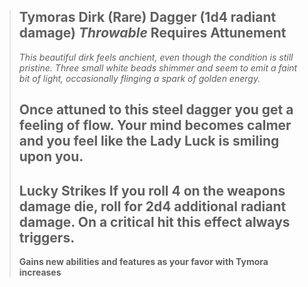 > **Tymoras Dirk** (Rare) Dagger (**1d4 radiant damage**) *Throwable* 
> Requires Attunement
>  ---
> *This beautiful dirk feels anchient, even though the condition is still pristine. Three small white beads shimmer and seem to emit a faint bit of light, occasionally flinging a spark of golden energy.*
>  
>  Once attuned to this steel dagger you get a feeling of flow. Your mind becomes calmer and you feel like the Lady Luck is smiling upon you.
>  ---
>  **Lucky Strikes** 
>  If you roll 4 on the weapons damage die, roll for 2d4 additional radiant damage. On a critical hit this effect always triggers.
>  ---
>  **Gains new abilities and features as your favor with Tymora increases**